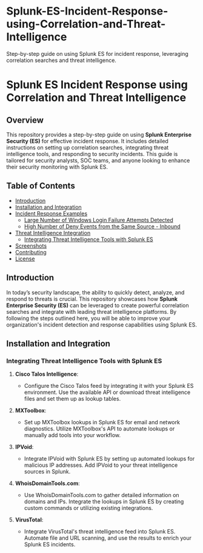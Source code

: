 # Splunk-ES-Incident-Response-using-Correlation-and-Threat-Intelligence
Step-by-step guide on using Splunk ES for incident response, leveraging correlation searches and threat intelligence.

# Splunk ES Incident Response using Correlation and Threat Intelligence

## Overview

This repository provides a step-by-step guide on using **Splunk Enterprise Security (ES)** for effective incident response. It includes detailed instructions on setting up correlation searches, integrating threat intelligence tools, and responding to security incidents. This guide is tailored for security analysts, SOC teams, and anyone looking to enhance their security monitoring with Splunk ES.

## Table of Contents

- [Introduction](#introduction)
- [Installation and Integration](#installation-and-integration)
- [Incident Response Examples](#incident-response-examples)
  - [Large Number of Windows Login Failure Attempts Detected](#large-number-of-windows-login-failure-attempts-detected)
  - [High Number of Deny Events from the Same Source - Inbound](#high-number-of-deny-events-from-the-same-source-inbound)
- [Threat Intelligence Integration](#threat-intelligence-integration)
  - [Integrating Threat Intelligence Tools with Splunk ES](#integrating-threat-intelligence-tools-with-splunk-es)
- [Screenshots](#screenshots)
- [Contributing](#contributing)
- [License](#license)

## Introduction

In today’s security landscape, the ability to quickly detect, analyze, and respond to threats is crucial. This repository showcases how **Splunk Enterprise Security (ES)** can be leveraged to create powerful correlation searches and integrate with leading threat intelligence platforms. By following the steps outlined here, you will be able to improve your organization's incident detection and response capabilities using Splunk ES.

## Installation and Integration



### Integrating Threat Intelligence Tools with Splunk ES

1. **Cisco Talos Intelligence**:
   - Configure the Cisco Talos feed by integrating it with your Splunk ES environment. Use the available API or download threat intelligence files and set them up as lookup tables.

2. **MXToolbox**:
   - Set up MXToolbox lookups in Splunk ES for email and network diagnostics. Utilize MXToolbox's API to automate lookups or manually add tools into your workflow.

3. **IPVoid**:
   - Integrate IPVoid with Splunk ES by setting up automated lookups for malicious IP addresses. Add IPVoid to your threat intelligence sources in Splunk.

4. **WhoisDomainTools.com**:
   - Use WhoisDomainTools.com to gather detailed information on domains and IPs. Integrate the lookups in Splunk ES by creating custom commands or utilizing existing integrations.

5. **VirusTotal**:
   - Integrate VirusTotal's threat intelligence feed into Splunk ES. Automate file and URL scanning, and use the results to enrich your Splunk ES incidents.
